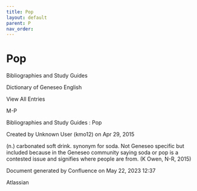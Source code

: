 ```yaml
---
title: Pop
layout: default
parent: P
nav_order:
---
```


# Pop

Bibliographies and Study Guides

Dictionary of Geneseo English

View All Entries

M-P

Bibliographies and Study Guides : Pop

Created by  Unknown User (kmo12) on Apr 29, 2015

(n.) carbonated soft drink. synonym for soda. Not Geneseo specific but included because in the Geneseo community saying soda or pop is a contested issue and signifies where people are from. (K Owen, N-R, 2015)

Document generated by Confluence on May 22, 2023 12:37

Atlassian
